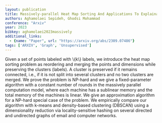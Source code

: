 ```yaml
---
layout: publication
title: Massively-parallel Heat Map Sorting And Applications To Explainable Clustering
authors: Aghamolaei Sepideh, Ghodsi Mohammad
conference: "Arxiv"
year: 2023
bibkey: aghamolaei2023massively
additional_links:
  - {name: "Paper", url: "https://arxiv.org/abs/2309.07486"}
tags: ['ARXIV', 'Graph', 'Unsupervised']
---
```

Given a set of points labeled with \\{k\\} labels, we introduce the heat map
sorting problem as reordering and merging the points and dimensions while
preserving the clusters (labels). A cluster is preserved if it remains
connected, i.e., if it is not split into several clusters and no two clusters
are merged.
  We prove the problem is NP-hard and we give a fixed-parameter algorithm with
a constant number of rounds in the massively parallel computation model, where
each machine has a sublinear memory and the total memory of the machines is
linear. We give an approximation algorithm for a NP-hard special case of the
problem. We empirically compare our algorithm with k-means and density-based
clustering (DBSCAN) using a dimensionality reduction via locality-sensitive
hashing on several directed and undirected graphs of email and computer
networks.
